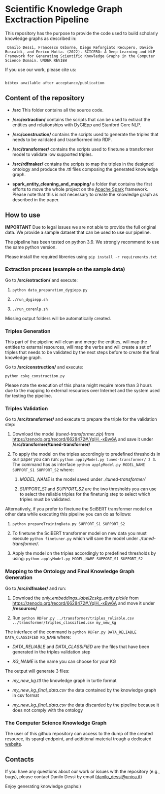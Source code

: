 # Scientific Knowledge Graph Exctraction Pipeline

This repository has the purpose to provide the code used to build scholarly knowledge graphs as described in:

``` Danilo Dessì, Francesco Osborne, Diego Reforgiato Recupero, Davide Buscaldi, and Enrico Motta. (2022). SCICERO: A Deep Learning and NLP Framework for Generating Scientific Knowledge Graphs in the Computer Science Domain. UNDER REVIEW```


If you use our work, please cite us:

```

bibtex available after acceptance/publication

```


## Content of the repository

- **/src** This folder contains all the source code.

- **/src/extraction/** contains the scripts that can be used to extract the entities and relationships with DyGIEpp and Stanford Core NLP.

- **/src/construction/** contains the scripts used to generate the triples that needs to be validated and trasnfiormed into RDF.

- **/src/transformer/** contains the scripts used to finetune a transformer model to validate low supported triples.

- **/src/rdfmaker/** contains the scripts to map the triples in the designed ontology and produce the .ttl files composing the generated knowledge graph.

- **spark_entity_cleaning_and_mapping/** a folder that contains the first efforts to move the whole project on the [Apache Spark](https://spark.apache.org/) framework. Please note that this is not necessary to create the knowledge graph as described in the paper.


## How to use

**IMPORTANT** Due to legal issues we are not able to provide the full original data. We provide a sample dataset that can be used to use our pipeline.

The pipeline has been tested on python 3.9. We strongly recommend to use the same python version. 

Please install the required libreries using ```pip install -r requirements.txt ```


### Extraction process (example on the sample data)

Go to **/src/extraction/** and execute:

1. ```python data_preparation_dygiepp.py```

2. ```./run_dygiepp.sh```

3. ```./run_corenlp.sh```

Missing output folders will be automatically created.
 


### Triples Generation

This part of the pipeline will clean and merge the entities, will map the entities to external resources, will map the verbs and will create a set of triples that needs to be validated by the next steps before to create the final knowledge graph.


Go to **/src/construction/** and execute:

```python cskg_construction.py ```


Please note the execution of this phase might require more than 3 hours due to the mapping to external resources over Internet and the system used for testing the pipeline.



### Triples Validation

Go to **/src/transformer/** and execute to prepare the triple for the validation step:

1. Download the model (*tuned-transformer.zip*) from https://zenodo.org/record/6628472#.YqIH_-xBw6A and save it under **/src/transformer/tuned-transformer/**

2. To apply the model on the triples accordingly to predefined thresholds in our paper you can run: ```python applyModel.py tuned-transformer/ 3 3```. The command has as interface ```python applyModel.py MODEL_NAME SUPPORT_S1 SUPPORT_S2``` where:
	
	1. *MODEL_NAME* is the model saved under *./tuned-transformer/*

	2. *SUPPORT_S1* and *SUPPORT_S2* are the two thresholds you can use to select the reliable triples for the finetunig step to select which triples must be validated.


Alternatively, if you prefer to finetune the SciBERT transformer model on other data while executing this pipeline you can do as follows:

1. ```python prepareTrainingData.py SUPPORT_S1 SUPPORT_S2```

2. To finetune the SciBERT transformer model on new data you must execute ```python finetuner.py``` which will save the model under *./tuned-transformer/*.

3. Apply the model on the triples accordingly to predefined thresholds by using: ```python applyModel.py MODEL_NAME SUPPORT_S1 SUPPORT_S2```



### Mapping to the Ontology and Final Knowledge Graph Generation

Go to **/src/rdfmaker/** and run:

1. Download the *only_embeddings_label2cskg_entity.pickle* from https://zenodo.org/record/6628472#.YqIH_-xBw6A and move it under **/resources/**

2. Run ```python RDFer.py ../transformer/triples_reliable.csv ../transformer/triples_classified.csv my_new_kg ```

The interface of the command is ```python RDFer.py DATA_RELIABLE DATA_CLASSIFIED KG_NAME``` where:

- *DATA_RELIABLE*  and *DATA_CLASSIFIED* are the files that have been generated in the triples validation step

- *KG_NAME* is the name you can choose for your KG

The output will generate 3 files:

- *my_new_kg.ttl* the knowledge graph in turtle format 

- *my_new_kg_final_data.csv* the data contained by the knowledge graph in csv format

- *my_new_kg_final_data.csv* the data discarded by the pipeline because it does not comply with the ontology


### The Computer Science Knowledge Graph

The user of this github repository can access to the dump of the created resource, its sparql endpoint, and additional material trough a dedicated [website](https://scholkg.kmi.open.ac.uk/).


## Contacts

If you have any questions about our work or issues with the repository (e.g., bugs), please contact Danilo Dessì by email \(danilo_dessi@unica.it\)


Enjoy generating knowledge graphs:)

























